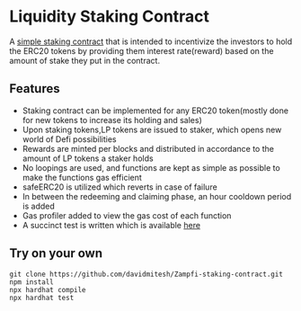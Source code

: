 # Liquidity Staking Contract

A [simple staking contract](https://github.com/davidmitesh/Zampfi-staking-contract/blob/main/contracts/LiquidityStakingContract.sol) that is intended to incentivize the investors to hold the ERC20 tokens by providing them interest rate(reward) based on the amount of stake they put in the contract.



## Features

- Staking contract can be implemented for any ERC20 token(mostly done for new tokens to increase its holding and sales)
- Upon staking tokens,LP tokens are issued to staker, which opens new world of Defi possibilities
- Rewards are minted per blocks and distributed in accordance to the amount of LP tokens a staker holds
- No loopings are used, and functions are kept as simple as possible to make the functions gas efficient
- safeERC20 is utilized which reverts in case of failure
- In between the redeeming and claiming phase, an hour cooldown period is added
- Gas profiler added to view the gas cost of each function
- A succinct test is written which is available [here](https://github.com/davidmitesh/Zampfi-staking-contract/blob/main/test/liquidity-staking-test.js)


## Try on your own

```shell
git clone https://github.com/davidmitesh/Zampfi-staking-contract.git
npm install
npx hardhat compile
npx hardhat test
```

##

